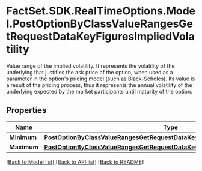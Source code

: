 # FactSet.SDK.RealTimeOptions.Model.PostOptionByClassValueRangesGetRequestDataKeyFiguresImpliedVolatility
Value range of the implied volatility. It represents the volatility of the underlying that justifies the ask price of the option, when used as a parameter in the option's pricing model (such as Black-Scholes). Its value is a result of the pricing process, thus it represents the annual volatility of the underlying expected by the market participants until maturity of the option.

## Properties

Name | Type | Description | Notes
------------ | ------------- | ------------- | -------------
**Minimum** | [**PostOptionByClassValueRangesGetRequestDataKeyFiguresImpliedVolatilityMinimum**](PostOptionByClassValueRangesGetRequestDataKeyFiguresImpliedVolatilityMinimum.md) |  | [optional] 
**Maximum** | [**PostOptionByClassValueRangesGetRequestDataKeyFiguresImpliedVolatilityMaximum**](PostOptionByClassValueRangesGetRequestDataKeyFiguresImpliedVolatilityMaximum.md) |  | [optional] 

[[Back to Model list]](../README.md#documentation-for-models) [[Back to API list]](../README.md#documentation-for-api-endpoints) [[Back to README]](../README.md)

